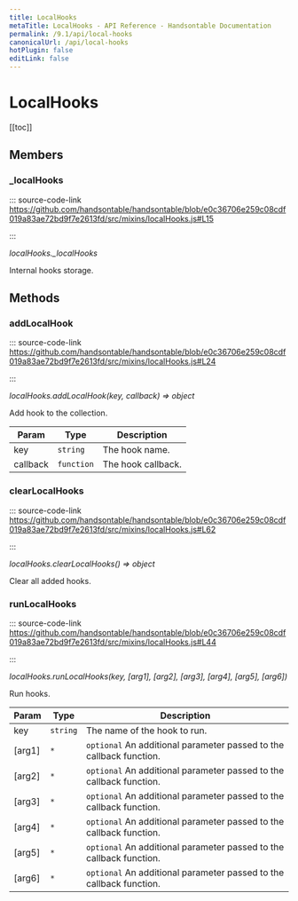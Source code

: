 ```yaml
---
title: LocalHooks
metaTitle: LocalHooks - API Reference - Handsontable Documentation
permalink: /9.1/api/local-hooks
canonicalUrl: /api/local-hooks
hotPlugin: false
editLink: false
---
```


# LocalHooks

[[toc]]
## Members

### _localHooks
  
::: source-code-link https://github.com/handsontable/handsontable/blob/e0c36706e259c08cdf019a83ae72bd9f7e2613fd/src/mixins/localHooks.js#L15

:::

_localHooks.\_localHooks_

Internal hooks storage.


## Methods

### addLocalHook
  
::: source-code-link https://github.com/handsontable/handsontable/blob/e0c36706e259c08cdf019a83ae72bd9f7e2613fd/src/mixins/localHooks.js#L24

:::

_localHooks.addLocalHook(key, callback) ⇒ object_

Add hook to the collection.


| Param | Type | Description |
| --- | --- | --- |
| key | `string` | The hook name. |
| callback | `function` | The hook callback. |



### clearLocalHooks
  
::: source-code-link https://github.com/handsontable/handsontable/blob/e0c36706e259c08cdf019a83ae72bd9f7e2613fd/src/mixins/localHooks.js#L62

:::

_localHooks.clearLocalHooks() ⇒ object_

Clear all added hooks.



### runLocalHooks
  
::: source-code-link https://github.com/handsontable/handsontable/blob/e0c36706e259c08cdf019a83ae72bd9f7e2613fd/src/mixins/localHooks.js#L44

:::

_localHooks.runLocalHooks(key, [arg1], [arg2], [arg3], [arg4], [arg5], [arg6])_

Run hooks.


| Param | Type | Description |
| --- | --- | --- |
| key | `string` | The name of the hook to run. |
| [arg1] | `*` | `optional` An additional parameter passed to the callback function. |
| [arg2] | `*` | `optional` An additional parameter passed to the callback function. |
| [arg3] | `*` | `optional` An additional parameter passed to the callback function. |
| [arg4] | `*` | `optional` An additional parameter passed to the callback function. |
| [arg5] | `*` | `optional` An additional parameter passed to the callback function. |
| [arg6] | `*` | `optional` An additional parameter passed to the callback function. |


